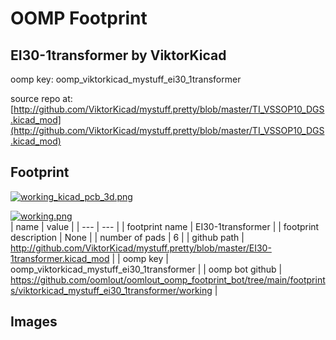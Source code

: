 # OOMP Footprint  
## EI30-1transformer  by ViktorKicad  
  
oomp key: oomp_viktorkicad_mystuff_ei30_1transformer  
  
source repo at: [http://github.com/ViktorKicad/mystuff.pretty/blob/master/TI_VSSOP10_DGS.kicad_mod](http://github.com/ViktorKicad/mystuff.pretty/blob/master/TI_VSSOP10_DGS.kicad_mod)  
## Footprint  
  
[![working_kicad_pcb_3d.png](working_kicad_pcb_3d_600.png)](working_kicad_pcb_3d.png)  
  
[![working.png](working_600.png)](working.png)  
| name | value | 
| --- | --- | 
| footprint name | EI30-1transformer | 
| footprint description | None | 
| number of pads | 6 | 
| github path | http://github.com/ViktorKicad/mystuff.pretty/blob/master/EI30-1transformer.kicad_mod | 
| oomp key | oomp_viktorkicad_mystuff_ei30_1transformer | 
| oomp bot github | https://github.com/oomlout/oomlout_oomp_footprint_bot/tree/main/footprints/viktorkicad_mystuff_ei30_1transformer/working | 
## Images  
